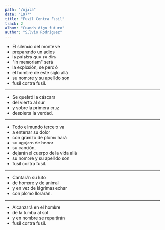 ```yaml
---
path: "/ojala"
date: "1977"
title: "Fusil Contra Fusil"
track: 2
album: "Cuando digo futuro"
author: "Silvio Rodríguez"
---
```


- El silencio del monte ve
- preparando un adios
- la palabra que se dirá
- "in memoriam" será
- la explosión, se perdió
- el hombre de este siglo allá
- su nombre y su apellido son
- fusil contra fusil.

---

- Se quebró la cáscara
- del viento al sur
- y sobre la primera cruz
- despierta la verdad.

---

- Todo el mundo tercero va
- a enterrar su dolor
- con granizo de plomo hará
- su agujero de honor
- su canción,
- dejarán el cuerpo de la vida allá
- su nombre y su apellido son
- fusil contra fusil.

---

- Cantarán su luto
- de hombre y de animal
- y en vez de lágrimas echar
- con plomo llorarán.

---

- Alcanzará en el hombre
- de la tumba al sol
- y en nombre se repartirán
- fusil contra fusil.
